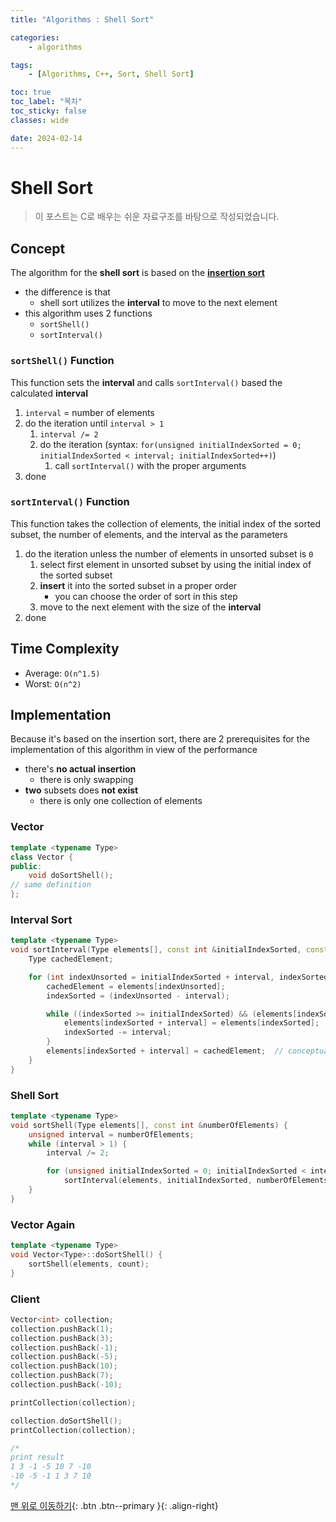 ```yaml
---
title: "Algorithms : Shell Sort"

categories:
    - algorithms

tags:
    - [Algorithms, C++, Sort, Shell Sort]

toc: true
toc_label: "목차"
toc_sticky: false
classes: wide

date: 2024-02-14
---
```


# Shell Sort

> 이 포스트는 C로 배우는 쉬운 자료구조를 바탕으로 작성되었습니다.

## Concept
The algorithm for the **shell sort** is based on the [**insertion sort**](https://sadoe3.github.io/algorithms/algorithms-SortInsertion/)
- the difference is that
    * shell sort utilizes the **interval** to move to the next element
- this algorithm uses 2 functions
    * `sortShell()`
    * `sortInterval()`

### `sortShell()` Function
This function sets the **interval** and calls `sortInterval()` based the calculated **interval**
1. `interval` = number of elements
2. do the iteration until `interval > 1`
    1. `interval /= 2`
    2. do the iteration (syntax: `for(unsigned initialIndexSorted = 0; initialIndexSorted < interval; initialIndexSorted++)`)
        1. call `sortInterval()` with the proper arguments 
3. done

### `sortInterval()` Function
This function takes the collection of elements, the initial index of the sorted subset, the number of elements, and the interval as the parameters
1. do the iteration unless the number of elements in unsorted subset is `0`
    1. select first element in unsorted subset by using the initial index of the sorted subset
    2. **insert** it into the sorted subset in a proper order
        + you can choose the order of sort in this step
    3. move to the next element with the size of the **interval**
2. done


## Time Complexity
- Average: `O(n^1.5)`
- Worst: `O(n^2)`


## Implementation
Because it's based on the insertion sort, there are 2 prerequisites for the implementation of this algorithm in view of the performance
- there's **no actual insertion**
    * there is only swapping
- **two** subsets does **not exist**
    * there is only one collection of elements 

### Vector
```c++
template <typename Type>
class Vector {
public:
    void doSortShell();
// same definition
};
```

### Interval Sort
```c++
template <typename Type>
void sortInterval(Type elements[], const int &initialIndexSorted, const int &numberOfElements, const int &interval) {
    Type cachedElement;

    for (int indexUnsorted = initialIndexSorted + interval, indexSorted; indexUnsorted < numberOfElements; indexUnsorted += interval) {
        cachedElement = elements[indexUnsorted];
        indexSorted = (indexUnsorted - interval);

        while ((indexSorted >= initialIndexSorted) && (elements[indexSorted] >= cachedElement)) {
            elements[indexSorted + interval] = elements[indexSorted];
            indexSorted -= interval;
        }
        elements[indexSorted + interval] = cachedElement;  // conceptual insertion
    }
}
```

### Shell Sort
```c++
template <typename Type>
void sortShell(Type elements[], const int &numberOfElements) {
    unsigned interval = numberOfElements;
    while (interval > 1) {
        interval /= 2;

        for (unsigned initialIndexSorted = 0; initialIndexSorted < interval; initialIndexSorted++)
            sortInterval(elements, initialIndexSorted, numberOfElements, interval);
    }
}

```

### Vector Again
```c++
template <typename Type>
void Vector<Type>::doSortShell() {
    sortShell(elements, count);
}
```

### Client
```c++
Vector<int> collection;
collection.pushBack(1);
collection.pushBack(3);
collection.pushBack(-1);
collection.pushBack(-5);
collection.pushBack(10);
collection.pushBack(7);
collection.pushBack(-10);

printCollection(collection);

collection.doSortShell();
printCollection(collection);

/*
print result
1 3 -1 -5 10 7 -10
-10 -5 -1 1 3 7 10
*/
```


[맨 위로 이동하기](#){: .btn .btn--primary }{: .align-right}